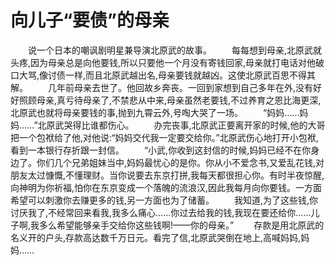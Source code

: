 # 向儿子“要债”的母亲
　　说一个日本的嘲讽剧明星兼导演北原武的故事。 
　　每每想到母亲,北原武就头疼,因为母亲总是向他要钱,所以只要他一个月没有寄钱回家,母亲就打电话对他破口大骂,像讨债一样,而且北原武越出名,母亲要钱就越凶。这使北原武百思不得其解。 
　　几年前母亲去世了。他回故乡奔丧。一回到家想到自己多年在外,没有好好照顾母亲,真亏待母亲了,不禁悲从中来,母亲虽然老要钱,不过养育之恩比海更深,北原武也就将母亲要钱的事,抛到九霄云外,号啕大哭了一场。 
　　“妈妈……妈妈……”北原武哭得比谁都伤心。 
　　办完丧事,北原武正要离开家的时候,他的大哥把一个包袱给了他,对他说:“妈妈交代我一定要交给你。”北原武伤心地打开小包袱,看到一本银行存折跟一封信。 
　　“小武,你收到这封信的时候,妈妈已经不在你身边了。你们几个兄弟姐妹当中,妈妈最忧心的是你。你从小不爱念书,又爱乱花钱,对朋友太过慷慨,不懂理财。当你说要去东京打拼,我每天都很担心你。有时半夜惊醒,向神明为你祈福,怕你在东京变成一个落魄的流浪汉,因此我每月向你要钱。一方面希望可以刺激你去赚更多的钱,另一方面也为了储蓄。 
　　我知道,为了这些钱,你讨厌我了,不经常回来看我,我多么痛心……你过去给我的钱,我现在要还给你……儿子啊,我多么希望能够亲手交给你这些钱啊!——你的母亲。” 
　　存款是用北原武的名义开的户头,存款高达数千万日元。看完了信,北原武哭倒在地上,高喊妈妈,妈妈……
 